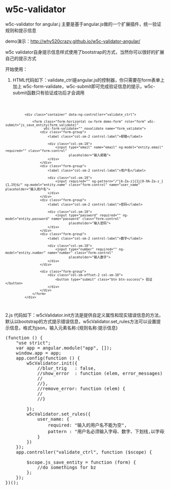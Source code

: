 w5c-validator
=====================

w5c-validator for angular.j
主要是基于angular.js做的一个扩展插件，统一验证规则和提示信息

demo演示：http://why520crazy.github.io/w5c-validator-angular/


w5c validator自身提示信息样式使用了bootstrap的方式，当然你可以很好的扩展自己的提示方式


开始使用：<br>
1. HTML代码如下：validate_ctrl是angular.js的控制器，你只需要在form表单上加上 w5c-form-validate，w5c-submit即可完成验证信息的提示，w5c-submit函数只有验证成功后才会调用
<code>

              <div class="container" data-ng-controller="validate_ctrl">

                  <form class="form-horizontal cw-form demo-form" role="form" w5c-submit="js_save_entity(form_validate)"
                        w5c-form-validate="" novalidate name="form_validate">
                      <div class="form-group">
                          <label class="col-sm-2 control-label">邮箱</label>

                          <div class="col-sm-10">
                              <input type="email" name="email" ng-model="entity.email" required="" class="form-control"
                                     placeholder="输入邮箱">
                          </div>
                      </div>
                      <div class="form-group">
                          <label class="col-sm-2 control-label">用户名</label>

                          <div class="col-sm-10">
                              <input required="" ng-pattern="/^[A-Za-z]{1}[0-9A-Za-z_]{1,19}$/" ng-model="entity.name" class="form-control" name="user_name" placeholder="输入用户名">
                          </div>
                      </div>
                      <div class="form-group">
                          <label class="col-sm-2 control-label">密码</label>

                          <div class="col-sm-10">
                              <input type="password" required="" ng-model="entity.password" name="password" class="form-control"
                                     placeholder="输入密码">
                          </div>
                      </div>
                      <div class="form-group">
                          <label class="col-sm-2 control-label">数字</label>

                          <div class="col-sm-10">
                              <input type="number" required="" ng-model="entity.number" name="number" class="form-control"
                                     placeholder="输入数字">
                          </div>
                      </div>

                      <div class="form-group">
                          <div class="col-sm-offset-2 col-sm-10">
                              <button type="submit" class="btn btn-success"> 验证</button>
                          </div>
                      </div>
                  </form>
              </div>
          
</code>

2.js 代码如下：w5cValidator.init方法是提供自定义属性和现实错误信息的方法，默认以bootstrap的方式提示错误信息，w5cValidator.set_rules方法可以设置提示信息，格式为json，输入元素名称:{规则名称:提示信息}
<pre>
(function () {
    "use strict";
    var app = angular.module("app", []);
    window.app = app;
    app.config(function () {
        w5cValidator.init({
            //blur_trig   : false,
            //show_error  : function (elem, error_messages) {
            //
            //},
            //remove_error: function (elem) {
            //
            //}

        });
        w5cValidator.set_rules({
            user_name: {
                required: "输入的用户名不能为空",
                pattern : "用户名必须输入字母、数字、下划线,以字母开头"
            }
        })
    });
    app.controller("validate_ctrl", function ($scope) {

        $scope.js_save_entity = function (form) {
            //do somethings for bz
        };
    });
})();
</pre>
